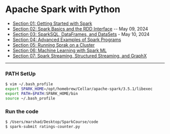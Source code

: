 # Apache Spark with Python

* [Section 01: Getting Started with Spark](https://github.com/muarshad01/Apache-Spark-with-Python/blob/main/Section01_Getting_Started_with_Spark.md)
* [Section 02: Spark Basics and the RDD Interface](https://github.com/muarshad01/Apache-Spark-with-Python/blob/main/Section02_Spark_Basics_and_the_RDD_Interface.md) -- May 09, 2024
* [Section 03: SparkSQL, DataFrames, and DataSets](https://github.com/muarshad01/Apache-Spark-with-Python/blob/main/Section03_SparkSQL_DataFrames_and_DataSets.md) - May 10, 2024
* [Section 04: Advanced Examples of Spark Programs](https://github.com/muarshad01/Apache-Spark-with-Python/blob/main/Section04_Advanced_Examples_of_Spark_Programs.md)
* [Section 05: Running Sprak on a Cluster](https://github.com/muarshad01/Apache-Spark-with-Python/blob/main/Section05_Running_Sprak_on_a_Cluster.md)
* [Section 06: Machine Learning with Spark ML](https://github.com/muarshad01/Apache-Spark-with-Python/blob/main/Section06_Machine_Learning_with_Spark_ML.md)
* [Section 07: Spark Streaming, Structured Streaming, and GraphX](https://github.com/muarshad01/Apache-Spark-with-Python/blob/main/Section07_Spark_Streaming_Structured_Streaming_and_GraphX.md)

***

### PATH SetUp

```bash
$ vim ~/.bash_profile
export SPARK_HOME=/opt/homebrew/Cellar/apache-spark/3.5.1/libexec
export PATH=$PATH:SPARK_HOME/bin
source ~/.bash_profile
```

### Run the code

```bash
$ /Users/marshad/Desktop/SparkCourse/code
$ spark-submit ratings-counter.py
```
